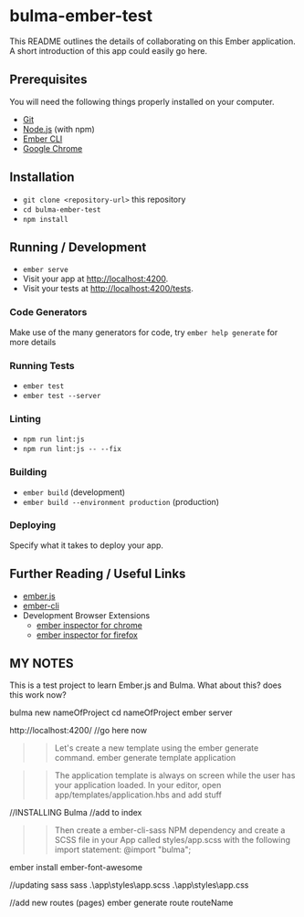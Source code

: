 # bulma-ember-test

This README outlines the details of collaborating on this Ember application.
A short introduction of this app could easily go here.

## Prerequisites

You will need the following things properly installed on your computer.

* [Git](https://git-scm.com/)
* [Node.js](https://nodejs.org/) (with npm)
* [Ember CLI](https://ember-cli.com/)
* [Google Chrome](https://google.com/chrome/)

## Installation

* `git clone <repository-url>` this repository
* `cd bulma-ember-test`
* `npm install`

## Running / Development

* `ember serve`
* Visit your app at [http://localhost:4200](http://localhost:4200).
* Visit your tests at [http://localhost:4200/tests](http://localhost:4200/tests).

### Code Generators

Make use of the many generators for code, try `ember help generate` for more details

### Running Tests

* `ember test`
* `ember test --server`

### Linting

* `npm run lint:js`
* `npm run lint:js -- --fix`

### Building

* `ember build` (development)
* `ember build --environment production` (production)

### Deploying

Specify what it takes to deploy your app.

## Further Reading / Useful Links

* [ember.js](https://emberjs.com/)
* [ember-cli](https://ember-cli.com/)
* Development Browser Extensions
  * [ember inspector for chrome](https://chrome.google.com/webstore/detail/ember-inspector/bmdblncegkenkacieihfhpjfppoconhi)
  * [ember inspector for firefox](https://addons.mozilla.org/en-US/firefox/addon/ember-inspector/)

## MY NOTES

This is a test project to learn Ember.js and Bulma.
What about this? does this work now?

bulma new nameOfProject
cd nameOfProject
ember server

http://localhost:4200/ //go here now

>>Let's create a new template using the ember generate command.
ember generate template application

>>The application template is always on screen while the user has your application loaded. In your editor, open app/templates/application.hbs and add stuff


//INSTALLING Bulma
//add to index
<link rel="stylesheet" href="https://cdnjs.cloudflare.com/ajax/libs/bulma/0.6.2/css/bulma.min.css">
    <script defer src="https://use.fontawesome.com/releases/v5.0.6/js/all.js"></script>

>>Then create a ember-cli-sass  NPM dependency and create a SCSS file in your App called styles/app.scss  with the following import statement:
@import "bulma";

ember install ember-font-awesome


//updating sass
sass .\app\styles\app.scss .\app\styles\app.css

//add new routes (pages)
ember generate route routeName